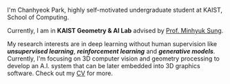 I'm Chanhyeok Park, highly self-motivated undergraduate student at KAIST, School of Computing.  

Currently, I am in **KAIST Geometry & AI Lab** advised by [Prof. Minhyuk Sung](https://mhsung.github.io/).   

My research interests are in deep learning without human supervision like ***unsupervised learning***, ***reinforcement learning*** and ***generative models***. Currently, I'm focusing on 3D computer vision and geometry processing to develop an A.I. system that can be later embedded into 3D graphics software. Check out my [CV](https://drive.google.com/file/d/1_qoYBB8EuPxxd4jE18jZqokxXT0rSO3C/view?usp=sharing) for more.
